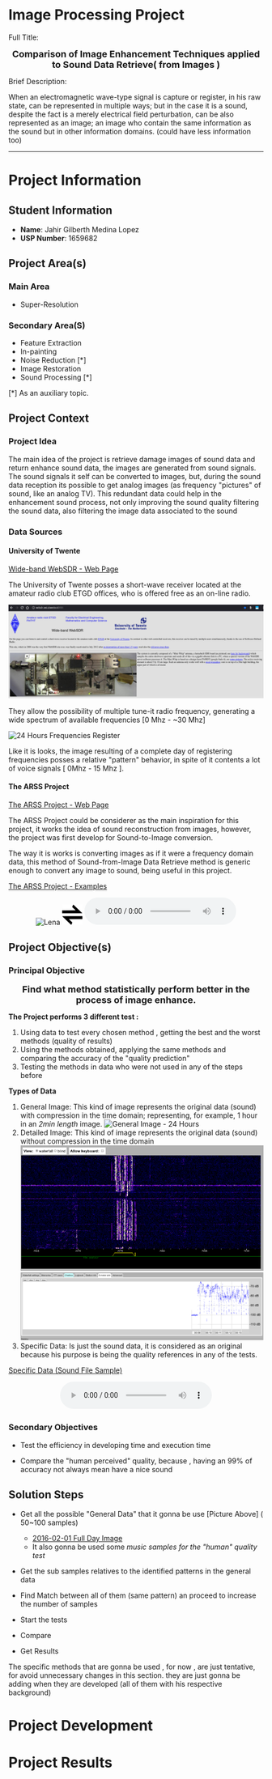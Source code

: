 # Image Processing Project

Full Title:

<center>
<span style="font-size:large; font-weight:bold">
  Comparison of Image Enhancement Techniques applied to Sound Data Retrieve( from Images )
</span>
</center>

Brief Description:

When an electromagnetic wave-type signal is capture or register, in his raw state, can be represented in multiple ways; but in the case it is a sound, despite the fact is a merely electrical field perturbation, can be also represented as an image; an image who contain the same information as the sound but in other information domains. (could have less information too)

* * *

# Project Information

## Student Information

* **Name**: Jahir Gilberth Medina Lopez
* **USP Number**: 1659682

## Project Area(s)

### Main Area
  * Super-Resolution

### Secondary Area(S)
  * Feature Extraction
  * In-painting
  * Noise Reduction [\*]
  * Image Restoration
  * Sound Processing [\*]

[\*] As an auxiliary topic.

## Project Context

### Project Idea

The main idea of the project is retrieve damage images of sound data and return enhance sound data, the images are generated from sound signals.
The sound signals it self can be converted to images, but, during the sound data reception its possible to get analog images (as frequency "pictures" of sound, like an analog TV). This redundant data could help in the enhancement sound process, not only improving the sound quality filtering the sound data, also filtering the image data associated to the sound 

### Data Sources

#### University of Twente

[Wide-band WebSDR - Web Page](http://websdr.ewi.utwente.nl:8901)

The University of Twente posses a short-wave receiver located at the amateur radio club ETGD offices, who is offered free as an on-line radio.

![]( ./md-media/site-capture.png "Site Capture")

They allow the possibility of multiple tune-it radio frequency, generating a wide spectrum of available frequencies [0 Mhz - ~30 Mhz]


![]( ./md-media/general-data.png "24 Hours Frequencies Register")

Like it is looks, the image resulting of a complete day of registering frequencies posses a relative "pattern" behavior, in spite of it contents a lot of voice signals [ 0Mhz - 15 Mhz ].

#### The ARSS Project

[The ARSS Project - Web Page](http://arss.sourceforge.net)

The ARSS Project could be considerer as the main inspiration for this project, it works the idea of sound reconstruction from images, however, the project was first develop for Sound-to-Image conversion.

The way it is works is converting images as if it were a frequency domain data, this method of Sound-from-Image Data Retrieve method is generic enough to convert any image to sound, being useful in this project.

[The ARSS Project - Examples](http://arss.sourceforge.net/examples.shtml)

<center>
  <img src="http://arss.sourceforge.net/examples/lena/lena_small.png" alt="Lena" style="width:120px;height:120px;">
  <img src="./md-media/bidirectional.png" style="width:40px;height:40px;">
  <audio controls="controls">
    <source type="audio/mp3" src="http://arss.sourceforge.net/examples/lena/lena.mp3"></source>
    <p>Your browser does not support this audio format (MP3).</p>
  </audio>
</center>


## Project Objective(s)

### Principal Objective

<center>
<span style="font-size:large; font-weight:bold">
  Find what method statistically perform better in the process of image enhance.
</span>
</center>
  

**The Project performs 3 different test :**

1. Using data to test every chosen method  , getting the best and the worst methods (quality of results)
2. Using the methods obtained, applying the same methods and comparing the accuracy of the "quality prediction"
3. Testing the methods in data who were not used in any of the steps before

**Types of Data**
  
  1. General Image:
    This kind of image represents the original data (sound) with compression in the time domain; representing, for example, 1 hour in an *2min length* image.
    ![]( ./md-media/general-data.png "General Image - 24 Hours")
  2. Detailed Image:
    This kind of image represents the original data (sound) without compression in the time domain
    ![]( ./md-media/detailed-data.png "Detailed Data 1 - Same bitrate")
    ![]( ./md-media/sound-plt.png "Detailed Data 2 - Same bitrate")
  3. Specific Data:
    Is just the sound data, it is considered as an original because his purpose is being the quality references in any of the tests.

[Specific Data (Sound File Sample)](./md-media/audio_player.html)
<center>
  <audio controls="controls">
    <source type="audio/mp3" src="./md-media/websdr_recording_start_2018-05-17T00_10_41Z_7076.8kHz.mp3"></source>
    <source type="audio/ogg" src="./md-media/websdr_recording_start_2018-05-17T00_10_41Z_7076.8kHz.ogg"></source>
    <p>Your browser does not support this audio format (MP3 / OGG).</p>
  </audio>
</center>

### Secondary Objectives
  * Test the efficiency in developing time and execution time

  * Compare the "human perceived" quality, because , having an 99% of accuracy not always mean have a nice sound

## Solution Steps
  * Get all the possible "General Data" that it gonna be use [Picture Above] ( 50~100 samples)
    * [2016-02-01 Full Day Image](http://websdr.ewi.utwente.nl:8901/fullday/day16832.png)
    * It also gonna be used some *music samples for the "human" quality test*

  * Get the sub samples relatives to the identified patterns in the general data
  * Find Match between all of them (same pattern) an proceed to increase the number of samples
  * Start the tests
  * Compare
  * Get Results

The specific methods that are gonna be used , for now , are just tentative, for avoid unnecessary changes in this section. they are just gonna be adding when they are developed (all of them with his respective background)

# Project Development

# Project Results